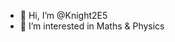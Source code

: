 - 👋 Hi, I’m @Knight2E5
- 👀 I’m interested in Maths & Physics 
   



<!---
Knight2E5/Knight2E5 is a ✨ special ✨ repository because its `README.md` (this file) appears on your GitHub profile.
You can click the Preview link to take a look at your changes.
--->
